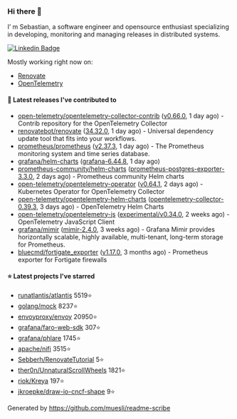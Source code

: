 ### Hi there 👋

I’ m Sebastian, a software engineer and opensource enthusiast specializing in developing, monitoring and managing releases in distributed systems.

[![Linkedin Badge](https://img.shields.io/badge/-LinkedIn-blue?style=flat&logo=Linkedin&logoColor=white&link=https://www.linkedin.com/in/sebastian-poxhofer/)](https://www.linkedin.com/in/sebastian-poxhofer/)

Mostly working right now on:
- [Renovate](https://github.com/renovatebot/renovate)
- [OpenTelemetry](https://github.com/open-telemetry)



#### 🚀 Latest releases I've contributed to

- [open-telemetry/opentelemetry-collector-contrib](https://github.com/open-telemetry/opentelemetry-collector-contrib) ([v0.66.0](https://github.com/open-telemetry/opentelemetry-collector-contrib/releases/tag/v0.66.0), 1 day ago) - Contrib repository for the OpenTelemetry Collector
- [renovatebot/renovate](https://github.com/renovatebot/renovate) ([34.32.0](https://github.com/renovatebot/renovate/releases/tag/34.32.0), 1 day ago) - Universal dependency update tool that fits into your workflows.
- [prometheus/prometheus](https://github.com/prometheus/prometheus) ([v2.37.3](https://github.com/prometheus/prometheus/releases/tag/v2.37.3), 1 day ago) - The Prometheus monitoring system and time series database.
- [grafana/helm-charts](https://github.com/grafana/helm-charts) ([grafana-6.44.8](https://github.com/grafana/helm-charts/releases/tag/grafana-6.44.8), 1 day ago)
- [prometheus-community/helm-charts](https://github.com/prometheus-community/helm-charts) ([prometheus-postgres-exporter-3.3.0](https://github.com/prometheus-community/helm-charts/releases/tag/prometheus-postgres-exporter-3.3.0), 2 days ago) - Prometheus community Helm charts
- [open-telemetry/opentelemetry-operator](https://github.com/open-telemetry/opentelemetry-operator) ([v0.64.1](https://github.com/open-telemetry/opentelemetry-operator/releases/tag/v0.64.1), 2 days ago) - Kubernetes Operator for OpenTelemetry Collector
- [open-telemetry/opentelemetry-helm-charts](https://github.com/open-telemetry/opentelemetry-helm-charts) ([opentelemetry-collector-0.39.3](https://github.com/open-telemetry/opentelemetry-helm-charts/releases/tag/opentelemetry-collector-0.39.3), 3 days ago) - OpenTelemetry Helm Charts
- [open-telemetry/opentelemetry-js](https://github.com/open-telemetry/opentelemetry-js) ([experimental/v0.34.0](https://github.com/open-telemetry/opentelemetry-js/releases/tag/experimental/v0.34.0), 2 weeks ago) - OpenTelemetry JavaScript Client
- [grafana/mimir](https://github.com/grafana/mimir) ([mimir-2.4.0](https://github.com/grafana/mimir/releases/tag/mimir-2.4.0), 3 weeks ago) - Grafana Mimir provides horizontally scalable, highly available, multi-tenant, long-term storage for Prometheus.
- [bluecmd/fortigate_exporter](https://github.com/bluecmd/fortigate_exporter) ([v1.17.0](https://github.com/bluecmd/fortigate_exporter/releases/tag/v1.17.0), 3 months ago) - Prometheus exporter for Fortigate firewalls

#### ⭐ Latest projects I've starred

- [runatlantis/atlantis](https://github.com/runatlantis/atlantis) 5519⭐
- [golang/mock](https://github.com/golang/mock) 8237⭐
- [envoyproxy/envoy](https://github.com/envoyproxy/envoy) 20950⭐
- [grafana/faro-web-sdk](https://github.com/grafana/faro-web-sdk) 307⭐
- [grafana/phlare](https://github.com/grafana/phlare) 1745⭐
- [apache/nifi](https://github.com/apache/nifi) 3515⭐
- [Sebberh/RenovateTutorial](https://github.com/Sebberh/RenovateTutorial) 5⭐
- [ther0n/UnnaturalScrollWheels](https://github.com/ther0n/UnnaturalScrollWheels) 1821⭐
- [riok/Kreya](https://github.com/riok/Kreya) 197⭐
- [jkroepke/draw-io-cncf-shape](https://github.com/jkroepke/draw-io-cncf-shape) 9⭐



Generated by https://github.com/muesli/readme-scribe
